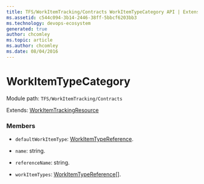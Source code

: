 ```yaml
---
title: TFS/WorkItemTracking/Contracts WorkItemTypeCategory API | Extensions for Azure DevOps Services
ms.assetid: c544c094-3b14-2446-38ff-5bbcf6203bb3
ms.technology: devops-ecosystem
generated: true
author: chcomley
ms.topic: article
ms.author: chcomley
ms.date: 08/04/2016
---
```


# WorkItemTypeCategory

Module path: `TFS/WorkItemTracking/Contracts`

Extends: [WorkItemTrackingResource](../../../TFS/WorkItemTracking/Contracts/WorkItemTrackingResource.md)

### Members

* `defaultWorkItemType`: [WorkItemTypeReference](../../../TFS/WorkItemTracking/Contracts/WorkItemTypeReference.md).

* `name`: string.

* `referenceName`: string.

* `workItemTypes`: [WorkItemTypeReference](../../../TFS/WorkItemTracking/Contracts/WorkItemTypeReference.md)[].
